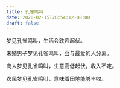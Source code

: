 ```yaml
---
title: 孔雀鸣叫
date: 2020-02-15T20:54:12+08:00
draft: false
---
```


梦见孔雀鸣叫，生活会跌宕起伏。

未婚男子梦见孔雀鸣叫，会与最爱的人分离。

商人梦见孔雀鸣叫，生意高低起伏，收入不定。

农民梦见孔雀鸣叫，意味着田地能够丰收。

